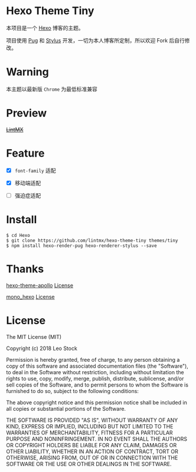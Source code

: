 # Hexo Theme Tiny

本项目是一个 [Hexo](https://hexo.io) 博客的主题。

项目使用 [Pug](https://github.com/pugjs/pug) 和 [Stylus](https://stylus-lang.com/) 开发，一切为本人博客所定制，所以欢迎 Fork 后自行修改。

# Warning

本主题以最新版 `Chrome` 为最低标准兼容

# Preview

~~[LintMX](https://www.lintmx.com)~~

# Feature

- [x] `font-family` 适配

- [x] 移动端适配

- [ ] 强迫症适配

# Install

```
$ cd Hexo
$ git clone https://github.com/lintmx/hexo-theme-tiny themes/tiny
$ npm install hexo-render-pug hexo-renderer-stylus --save
```

# Thanks

[hexo-theme-apollo](https://github.com/pinggod/hexo-theme-apollo) [License](https://github.com/pinggod/hexo-theme-apollo/blob/master/LICENSE)

[mono_hexo](https://github.com/blackgear/mono_hexo) [License](https://github.com/blackgear/mono_hexo/blob/master/LICENSE)

# License

The MIT License (MIT)

Copyright (c) 2018 Leo Stock

Permission is hereby granted, free of charge, to any person obtaining a copy
of this software and associated documentation files (the "Software"), to deal
in the Software without restriction, including without limitation the rights
to use, copy, modify, merge, publish, distribute, sublicense, and/or sell
copies of the Software, and to permit persons to whom the Software is
furnished to do so, subject to the following conditions:

The above copyright notice and this permission notice shall be included in all
copies or substantial portions of the Software.

THE SOFTWARE IS PROVIDED "AS IS", WITHOUT WARRANTY OF ANY KIND, EXPRESS OR
IMPLIED, INCLUDING BUT NOT LIMITED TO THE WARRANTIES OF MERCHANTABILITY,
FITNESS FOR A PARTICULAR PURPOSE AND NONINFRINGEMENT. IN NO EVENT SHALL THE
AUTHORS OR COPYRIGHT HOLDERS BE LIABLE FOR ANY CLAIM, DAMAGES OR OTHER
LIABILITY, WHETHER IN AN ACTION OF CONTRACT, TORT OR OTHERWISE, ARISING FROM,
OUT OF OR IN CONNECTION WITH THE SOFTWARE OR THE USE OR OTHER DEALINGS IN THE
SOFTWARE.
